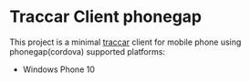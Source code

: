 # Traccar Client phonegap

This project is a minimal [traccar](https://traccar.org) client for mobile phone using phonegap(cordova)
supported platforms:
- Windows Phone 10
